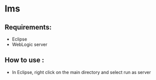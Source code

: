 # lms 
## Requirements:
- Eclipse 
- WebLogic server

## How to use :
- In Eclipse, right click on the main directory and select run as server
